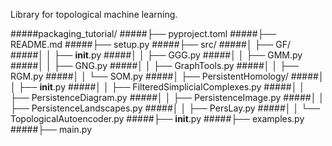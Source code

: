 Library for topological machine learning.

#####packaging_tutorial/
#####├── pyproject.toml
#####├── README.md
#####├── setup.py
#####├── src/
#####│   ├── GF/
#####│   │   ├── __init__.py
#####│   │   ├── GGG.py
#####│   │   ├── GMM.py
#####│   │   ├── GNG.py
#####│   │   ├── GraphTools.py
#####│   │   ├── RGM.py
#####│   │   └── SOM.py
#####│   ├── PersistentHomology/
#####│   │   ├── __init__.py
#####│   │   ├── FilteredSimplicialComplexes.py
#####│   │   ├── PersistenceDiagram.py
#####│   │   ├── PersistenceImage.py
#####│   │   ├── PersistenceLandscapes.py
#####│   │   ├── PersLay.py
#####│   │   └── TopologicalAutoencoder.py
#####├── __init__.py
#####├── examples.py
#####├── main.py